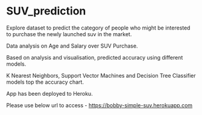 # SUV_prediction
Explore dataset to predict the category of people who might be interested to purchase the newly launched suv in the market.

Data analysis on Age and Salary over SUV Purchase.

Based on analysis and visualisation, predicted accuracy using different models.

K Nearest Neighbors, Support Vector Machines and Decision Tree Classifier models top the accuracy chart.

App has been deployed to Heroku.

Please use below url to access -
https://bobby-simple-suv.herokuapp.com
